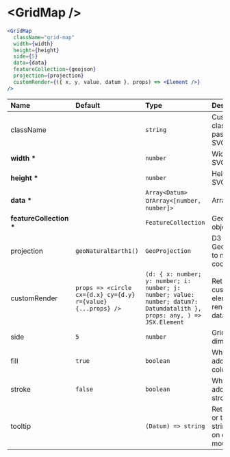 # \<GridMap \/>

```jsx
<GridMap
  className="grid-map"
  width={width}
  height={height}
  side={5}
  data={data}
  featureCollection={geojson}
  projection={projection}
  customRender={({ x, y, value, datum }, props) => <Element />}
/>
```

| Name                        | Default                                                      | Type                                                                                                                     | Description                                                  |
| :-------------------------- | :----------------------------------------------------------- | :----------------------------------------------------------------------------------------------------------------------- | :----------------------------------------------------------- |
| className                   |                                                              | `string`                                                                                                                 | Custom css classes to pass to the SVG                        |
| <b>width \*</b>             |                                                              | `number`                                                                                                                 | Width of the SVG                                             |
| <b>height \*</b>            |                                                              | `number`                                                                                                                 | Height of the SVG                                            |
| <b>data \*</b>              |                                                              | `Array<Datum>` or`Array<[number, number]>`                                                                               | Array of data                                                |
| <b>featureCollection \*</b> |                                                              | `FeatureCollection`                                                                                                      | GeoJson object                                               |
| projection                  | `geoNaturalEarth1()`                                         | `GeoProjection`                                                                                                          | D3 GeoProjection to map coordinates                          |
| customRender                | `props => <circle cx={d.x} cy={d.y} r={value} {...props} />` | `(d: { x: number; y: number; i: number; j: number; value: number; datum?: Datumdatalith }, props: any, ) => JSX.Element` | Return custom element to render as data point                |
| side                        | `5`                                                          | `number`                                                                                                                 | Grid cell dimension                                          |
| fill                        | `true`                                                       | `boolean`                                                                                                                | Whether to add the fill color                                |
| stroke                      | `false`                                                      | `boolean`                                                                                                                | Whether to add the stroke color                              |
| tooltip                     |                                                              | `(Datum) => string`                                                                                                      | Return HTML or text as a string to show on element mouseover |
